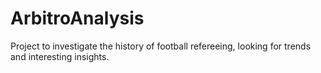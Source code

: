 # ArbitroAnalysis
Project to investigate the history of football refereeing, looking for trends and interesting insights.
